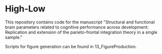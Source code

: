 # High-Low

This repository contains code for the manuscript "Structural and functional brain parameters related to cognitive performance across development: Replication and extension of the parieto-frontal integration theory in a single sample."

Scripts for figure generation can be found in 13_FigureProduction.

